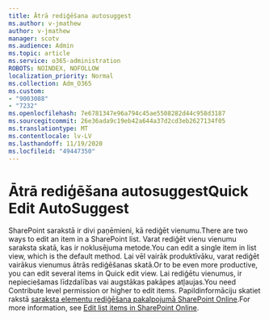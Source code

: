 ```yaml
---
title: Ātrā rediģēšana autosuggest
ms.author: v-jmathew
author: v-jmathew
manager: scotv
ms.audience: Admin
ms.topic: article
ms.service: o365-administration
ROBOTS: NOINDEX, NOFOLLOW
localization_priority: Normal
ms.collection: Adm_O365
ms.custom:
- "9003088"
- "7232"
ms.openlocfilehash: 7e6781347e96a794c45ae5508282d44c958d3187
ms.sourcegitcommit: 26e36ada9c19eb42a644a37d2cd3eb2627134f05
ms.translationtype: MT
ms.contentlocale: lv-LV
ms.lasthandoff: 11/19/2020
ms.locfileid: "49447350"
---
```

# <a name="quick-edit-autosuggest"></a><span data-ttu-id="1e626-102">Ātrā rediģēšana autosuggest</span><span class="sxs-lookup"><span data-stu-id="1e626-102">Quick Edit AutoSuggest</span></span>

<span data-ttu-id="1e626-103">SharePoint sarakstā ir divi paņēmieni, kā rediģēt vienumu.</span><span class="sxs-lookup"><span data-stu-id="1e626-103">There are two ways to edit an item in a SharePoint list.</span></span> <span data-ttu-id="1e626-104">Varat rediģēt vienu vienumu saraksta skatā, kas ir noklusējuma metode.</span><span class="sxs-lookup"><span data-stu-id="1e626-104">You can edit a single item in list view, which is the default method.</span></span> <span data-ttu-id="1e626-105">Lai vēl vairāk produktīvāku, varat rediģēt vairākus vienumus ātrās rediģēšanas skatā.</span><span class="sxs-lookup"><span data-stu-id="1e626-105">Or to be even more productive, you can edit several items in Quick edit view.</span></span> <span data-ttu-id="1e626-106">Lai rediģētu vienumus, ir nepieciešamas līdzdalības vai augstākas pakāpes atļaujas.</span><span class="sxs-lookup"><span data-stu-id="1e626-106">You need Contribute level permission or higher to edit items.</span></span> <span data-ttu-id="1e626-107">Papildinformāciju skatiet rakstā [saraksta elementu rediģēšana pakalpojumā SharePoint Online](https://support.microsoft.com/office/dac1a1c3-a80b-4082-ba57-715cf613d0f7).</span><span class="sxs-lookup"><span data-stu-id="1e626-107">For more information, see [Edit list items in SharePoint Online](https://support.microsoft.com/office/dac1a1c3-a80b-4082-ba57-715cf613d0f7).</span></span>
